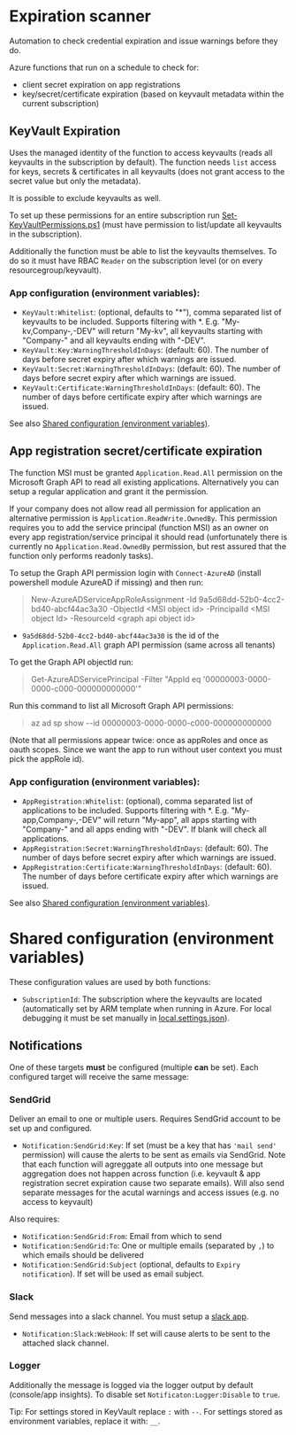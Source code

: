 # Expiration scanner

Automation to check credential expiration and issue warnings before they do.

Azure functions that run on a schedule to check for:

- client secret expiration on app registrations
- key/secret/certificate expiration (based on keyvault metadata within the current subscription)

## KeyVault Expiration

Uses the managed identity of the function to access keyvaults (reads all keyvaults in the subscription by default). The function needs `list` access for keys, secrets & certificates in all keyvaults (does not grant access to the secret value but only the metadata).

It is possible to exclude keyvaults as well.

To set up these permissions for an entire subscription run [Set-KeyVaultPermissions.ps1](./Set-KeyVaultPermissions.ps1) (must have permission to list/update all keyvaults in the subscription).

Additionally the function must be able to list the keyvaults themselves. To do so it must have RBAC `Reader` on the subscription level (or on every resourcegroup/keyvault).

### App configuration (environment variables):

- `KeyVault:Whitelist`: (optional, defaults to "\*"), comma separated list of keyvaults to be included. Supports filtering with \*. E.g. "My-kv,Company-*,*-DEV" will return "My-kv", all keyvaults starting with "Company-" and all keyvaults ending with "-DEV".
- `KeyVault:Key:WarningThresholdInDays`: (default: 60). The number of days before secret expiry after which warnings are issued.
- `KeyVault:Secret:WarningThresholdInDays`: (default: 60). The number of days before secret expiry after which warnings are issued.
- `KeyVault:Certificate:WarningThresholdInDays`: (default: 60). The number of days before certificate expiry after which warnings are issued.

See also [Shared configuration (environment variables)](#Shared-configuration-(environment-variables)).

## App registration secret/certificate expiration

The function MSI must be granted `Application.Read.All` permission on the Microsoft Graph API to read all existing applications. Alternatively you can setup a regular application and grant it the permission.

If your company does not allow read all permission for application an alternative permission is `Application.ReadWrite.OwnedBy`. This permission requires you to add the service principal (function MSI) as an owner on every app registration/service principal it should read (unfortunately there is currently no `Application.Read.OwnedBy` permission, but rest assured that the function only performs readonly tasks).

To setup the Graph API permission login with `Connect-AzureAD` (install powershell module AzureAD if missing) and then run:

> New-AzureADServiceAppRoleAssignment -Id 9a5d68dd-52b0-4cc2-bd40-abcf44ac3a30 -ObjectId \<MSI object id> -PrincipalId \<MSI object Id> -ResourceId \<graph api object id>

* `9a5d68dd-52b0-4cc2-bd40-abcf44ac3a30` is the id of the `Application.Read.All` graph API permission (same across all tenants)

To get the Graph API objectId run:

> Get-AzureADServicePrincipal -Filter "AppId eq '00000003-0000-0000-c000-000000000000'"

Run this command to list all Microsoft Graph API permissions:

> az ad sp show --id 00000003-0000-0000-c000-000000000000

(Note that all permissions appear twice: once as appRoles and once as oauth scopes. Since we want the app to run without user context you must pick the appRole id).

### App configuration (environment variables):

- `AppRegistration:Whitelist`: (optional), comma separated list of applications to be included. Supports filtering with \*. E.g. "My-app,Company-*,*-DEV" will return "My-app", all apps starting with "Company-" and all apps ending with "-DEV". If blank will check all applications.
- `AppRegistration:Secret:WarningThresholdInDays`: (default: 60). The number of days before secret expiry after which warnings are issued.
- `AppRegistration:Certificate:WarningThresholdInDays`: (default: 60). The number of days before certificate expiry after which warnings are issued.

See also [Shared configuration (environment variables)](#Shared-configuration-(environment-variables)).

# Shared configuration (environment variables)

These configuration values are used by both functions:

- `SubscriptionId`: The subscription where the keyvaults are located (automatically set by ARM template when running in Azure. For local debugging it must be set manually in [local.settings.json](./ExpirationScanner/local.settings.json)).

## Notifications

One of these targets  **must** be configured (multiple **can** be set). Each configured target will receive the same message:

### SendGrid

Deliver an email to one or multiple users. Requires SendGrid account to be set up and configured.

- `Notification:SendGrid:Key`: If set (must be a key that has `'mail send'` permission) will cause the alerts to be sent as emails via SendGrid. Note that each function will agreggate all outputs into one message but aggregation does not happen across function (i.e. keyvault & app registration secret expiration cause two separate emails). Will also send separate messages for the acutal warnings and access issues (e.g. no access to keyvault)

Also requires:

* `Notification:SendGrid:From`: Email from which to send
* `Notification:SendGrid:To`: One or multiple emails (separated by `,`) to which emails should be delivered
* `Notification:SendGrid:Subject` (optional, defaults to `Expiry notification`). If set will be used as email subject.

### Slack

Send messages into a slack channel. You must setup a [slack app](https://api.slack.com/messaging/webhooks).

- `Notification:Slack:WebHook`: If set will cause alerts to be sent to the attached slack channel.

### Logger

Additionally the message is logged via the logger output by default (console/app insights). To disable set `Notificaton:Logger:Disable` to `true`.

Tip: For settings stored in KeyVault replace `:` with `--`. For settings stored as environment variables, replace it with: `__`.